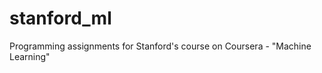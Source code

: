 stanford_ml
===========

Programming assignments for Stanford's course on Coursera - "Machine Learning"

